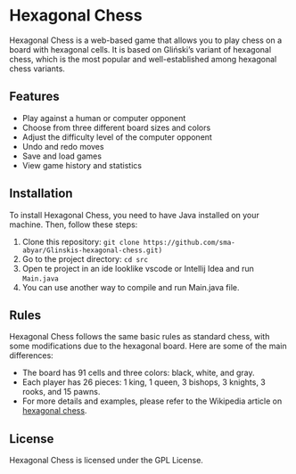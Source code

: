 # Hexagonal Chess

Hexagonal Chess is a web-based game that allows you to play chess on a board with hexagonal cells. It is based on Gliński’s variant of hexagonal chess, which is the most popular and well-established among hexagonal chess variants.

## Features

- Play against a human or computer opponent
- Choose from three different board sizes and colors
- Adjust the difficulty level of the computer opponent
- Undo and redo moves
- Save and load games
- View game history and statistics

## Installation

To install Hexagonal Chess, you need to have Java installed on your machine. Then, follow these steps:

1. Clone this repository: `git clone https://github.com/sma-abyar/Glinskis-hexagonal-chess.git)`
2. Go to the project directory: `cd src`
3. Open te project in an ide looklike vscode or Intellij Idea and run `Main.java`
4. You can use another way to compile and run Main.java file.

## Rules

Hexagonal Chess follows the same basic rules as standard chess, with some modifications due to the hexagonal board. Here are some of the main differences:

- The board has 91 cells and three colors: black, white, and gray.
- Each player has 26 pieces: 1 king, 1 queen, 3 bishops, 3 knights, 3 rooks, and 15 pawns.
- For more details and examples, please refer to the Wikipedia article on [hexagonal chess](https://en.wikipedia.org/wiki/Hexagonal_chess).

## License

Hexagonal Chess is licensed under the GPL License.
